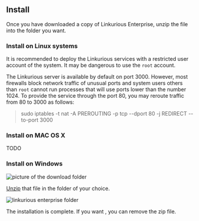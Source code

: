 ## Install

Once you have downloaded a copy of Linkurious Enterprise, unzip the file into the folder you want.

### Install on Linux systems

It is recommended to deploy the Linkurious services with a restricted user account of the system. It may be dangerous to use the `root` account.

The Linkurious server is available by default on port 3000. However, most firewalls block network traffic of unusual ports and system users others than `root` cannot run processes that will use ports lower than the number 1024. To provide the service through the port 80, you may reroute traffic from 80 to 3000 as follows:

> sudo iptables -t nat -A PREROUTING -p tcp --dport 80 -j REDIRECT --to-port 3000


### Install on MAC OS X

TODO

### Install on Windows

![picture of the download folder](https://dl.dropboxusercontent.com/s/1y73tkflooy9bi9/11.png?dl=0)

[Unzip](http://customize.org/help/How_To_Unzip_A_File) that file in the folder of your choice.

![linkurious enterprise folder](https://dl.dropboxusercontent.com/s/l06cj5kmlrku3ls/12.png?dl=0)

The installation is complete. If you want , you can remove the zip file.
